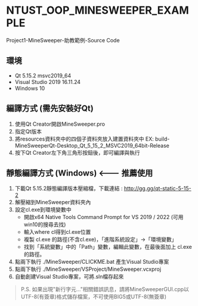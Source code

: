 # NTUST_OOP_MINESWEEPER_EXAMPLE
 Project1-MineSweeper-助教範例-Source Code

## 環境
* Qt 5.15.2 msvc2019_64
* Visual Studio 2019 16.11.24
* Windows 10

## 編譯方式 (需先安裝好Qt)
1. 使用Qt Creator開啟MineSweeper.pro
2. 指定Qt版本
3. 將resources資料夾中的四個子資料夾放入建置資料夾中 EX: build-MineSweeperQt-Desktop_Qt_5_15_2_MSVC2019_64bit-Release
4. 按下Qt Creator左下角三角形按鈕後，即可編譯與執行

## 靜態編譯方式 (Windows) <--- 推薦使用
1. 下載Qt 5.15.2靜態編譯版本壓縮檔，下載連結 : http://gg.gg/qt-static-5-15-2
2. 解壓縮到MineSweeper資料夾內
3. 設定cl.exe到環境變數中
    - 開啟x64 Native Tools Command Prompt for VS 2019 / 2022 (可用win10的搜尋去找)
    - 輸入where cl得到cl.exe位置
    - 複製 cl.exe 的路徑(不含cl.exe)，「進階系統設定」->「環境變數」
    - 找到「系統變數」中的「Path」變數，編輯此變數，在最後面加上 cl.exe 的路徑。
4. 點兩下執行 ./MineSweeper/CLICKME.bat 產生Visual Studio專案
5. 點兩下執行 ./MineSweeper/VSProject/MineSweeper.vcxproj
6. 自動創建Visual Studio專案，可將.sln檔存起來

> P.S. 如果出現"新行字元..."相關錯誤訊息，請將MineSweeperGUI.cpp以UTF-8(有簽章)格式儲存檔案，不可使用BIG5或UTF-8(無簽章)